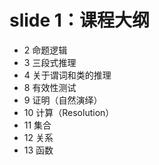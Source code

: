 
slide 1：课程大纲
============


* 2 命题逻辑
* 3 三段式推理
* 4 关于谓词和类的推理
* 8 有效性测试
* 9 证明（自然演绎）
* 10 计算（Resolution）
* 11 集合
* 12 关系
* 13 函数


